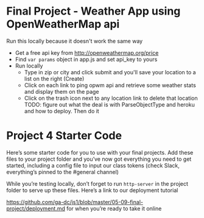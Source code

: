 # Final Project - Weather App using OpenWeatherMap api
Run this locally because it doesn't work the same way
* Get a free api key from http://openweathermap.org/price 
* Find  `var params` object in app.js and set api_key to yours
* Run locally
     * Type in zip or city and click submit and you'll save your location to a list on the right (Create)
     * Click on each link to ping opwm api and retrieve some weather stats and display them on the page
     * Click on the trash icon next to any location link to delete that location
 TODO: figure out what the deal is with ParseObjectType and heroku and how to deploy. Then do it      
 
# Project 4 Starter Code

Here’s some starter code for you to use with your final projects. 
Add these files to your project folder and you’ve now got everything you need 
to get started, including a config file to input our class tokens (check Slack, 
everything’s pinned to the #general channel)

While you’re testing locally, don’t forget to run `http-server` in the project folder to serve up these files. Here’s a link to our deployment tutorial 

<https://github.com/ga-dc/js1/blob/master/05-09-final-project/deployment.md> for when you’re ready to take it online
